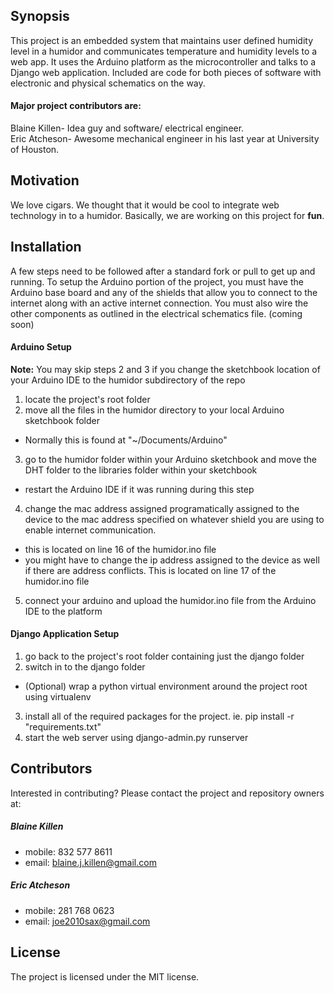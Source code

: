 ## Synopsis

This project is an embedded system that maintains user defined humidity level in a humidor and communicates temperature and humidity levels to a web app. It uses the Arduino platform as the microcontroller and talks to a Django web application. Included are code for both pieces of software with electronic and physical schematics on the way.

#### Major project contributors are:
Blaine Killen- Idea guy and software/ electrical engineer.  
Eric Atcheson- Awesome mechanical engineer in his last year at University of Houston.

## Motivation

We love cigars. We thought that it would be cool to integrate web technology in to a humidor. Basically, we are working on this project for **fun**.

## Installation

A few steps need to be followed after a standard fork or pull to get up and running. To setup the Arduino portion of the project, you must have the Arduino base board and any of the shields that allow you to connect to the internet along with an active internet connection. You must also wire the other components as outlined in the electrical schematics file. (coming soon)

#### Arduino Setup
**Note:** You may skip steps 2 and 3 if you change the sketchbook location of your Arduino IDE to the humidor subdirectory of the repo 

1. locate the project's root folder
2. move all the files in the humidor directory to your local Arduino sketchbook folder
* Normally this is found at "~/Documents/Arduino"
3. go to the humidor folder within your Arduino sketchbook and move the DHT folder to the libraries folder within your sketchbook
* restart the Arduino IDE if it was running during this step
4. change the mac address assigned programatically assigned to the device to the mac address specified on whatever shield you are using to enable internet communication.
* this is located on line 16 of the humidor.ino file
* you might have to change the ip address assigned to the device as well if there are address conflicts. This is located on line 17 of the humidor.ino file
5. connect your arduino and upload the humidor.ino file from the Arduino IDE to the platform


#### Django Application Setup
1. go back to the project's root folder containing just the django folder
2. switch in to the django folder
* (Optional) wrap a python virtual environment around the project root using virtualenv
3. install all of the required packages for the project. ie. pip install -r "requirements.txt"
4. start the web server using django-admin.py runserver

## Contributors

Interested in contributing? Please contact the project and repository owners at:

##### Blaine Killen
- mobile: 832 577 8611
- email: blaine.j.killen@gmail.com

##### Eric Atcheson
- mobile: 281 768 0623
- email: joe2010sax@gmail.com

## License

The project is licensed under the MIT license.